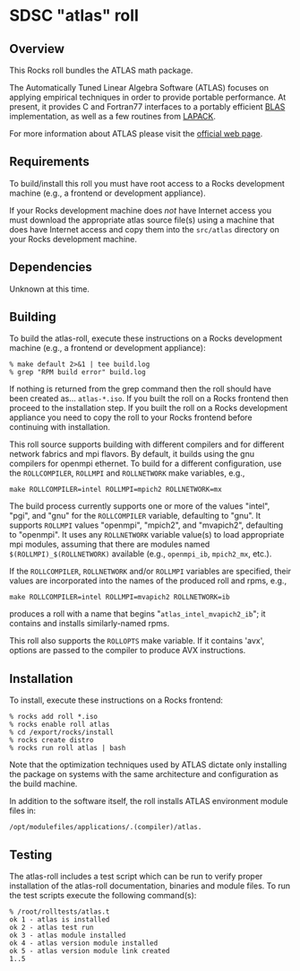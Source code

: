 # SDSC "atlas" roll

## Overview

This Rocks roll bundles the ATLAS math package.

The Automatically Tuned Linear Algebra Software (ATLAS) focuses on applying empirical techniques in order to provide portable performance. At present, it provides C and Fortran77 interfaces to a portably efficient <a href="http://www.netlib.org/blas/" target="_blank">BLAS</a> implementation, as well as a few routines from <a href="http://www.netlib.org/lapack/" target="_blank">LAPACK</a>.

For more information about ATLAS please visit the <a href="http://math-atlas.sourceforge.net" target="_blank">official web page</a>.


## Requirements

To build/install this roll you must have root access to a Rocks development machine (e.g., a frontend or development appliance).

If your Rocks development machine does *not* have Internet access you must download the appropriate atlas source file(s) using a machine that does have Internet access and copy them into the `src/atlas` directory on your Rocks development machine.



## Dependencies

Unknown at this time.


## Building

To build the atlas-roll, execute these instructions on a Rocks development machine (e.g., a frontend or development appliance):

```shell
% make default 2>&1 | tee build.log
% grep "RPM build error" build.log
```

If nothing is returned from the grep command then the roll should have been created as... `atlas-*.iso`. If you built the roll on a Rocks frontend then proceed to the installation step. If you built the roll on a Rocks development appliance you need to copy the roll to your Rocks frontend before continuing with installation.

This roll source supports building with different compilers and for different
network fabrics and mpi flavors.  By default, it builds using the gnu compilers
for openmpi ethernet.  To build for a different configuration, use the
`ROLLCOMPILER`, `ROLLMPI` and `ROLLNETWORK` make variables, e.g.,

```shell
make ROLLCOMPILER=intel ROLLMPI=mpich2 ROLLNETWORK=mx 
```

The build process currently supports one or more of the values "intel", "pgi",
and "gnu" for the `ROLLCOMPILER` variable, defaulting to "gnu".  It supports
`ROLLMPI` values "openmpi", "mpich2", and "mvapich2", defaulting to "openmpi".
It uses any `ROLLNETWORK` variable value(s) to load appropriate mpi modules,
assuming that there are modules named `$(ROLLMPI)_$(ROLLNETWORK)` available (e.g., `openmpi_ib`, `mpich2_mx`, etc.).

If the `ROLLCOMPILER`, `ROLLNETWORK` and/or `ROLLMPI` variables are specified, their values are incorporated into the names of the produced roll and rpms, e.g.,

```shell
make ROLLCOMPILER=intel ROLLMPI=mvapich2 ROLLNETWORK=ib
```
produces a roll with a name that begins "`atlas_intel_mvapich2_ib`"; it
contains and installs similarly-named rpms.

This roll also supports the `ROLLOPTS` make variable.  If it contains 'avx',
options are passed to the compiler to produce AVX instructions.


## Installation

To install, execute these instructions on a Rocks frontend:

```shell
% rocks add roll *.iso
% rocks enable roll atlas
% cd /export/rocks/install
% rocks create distro
% rocks run roll atlas | bash
```

Note that the optimization techniques used by ATLAS dictate only installing
the package on systems with the same architecture and configuration as the
build machine.

In addition to the software itself, the roll installs ATLAS environment module
files in:

```shell
/opt/modulefiles/applications/.(compiler)/atlas.
```


## Testing

The atlas-roll includes a test script which can be run to verify proper installation of the atlas-roll documentation, binaries and module files. To run the test scripts execute the following command(s):

```shell
% /root/rolltests/atlas.t 
ok 1 - atlas is installed
ok 2 - atlas test run
ok 3 - atlas module installed
ok 4 - atlas version module installed
ok 5 - atlas version module link created
1..5
```


